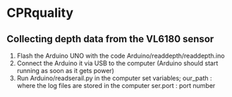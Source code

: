 # CPRquality

## Collecting depth data from the VL6180 sensor
1. Flash the Arduino UNO with the code Arduino/readdepth/readdepth.ino
2. Connect the Arduino it via USB to the computer (Arduino should start running as soon as it gets power)
3. Run Arduino/readserail.py in the computer
   set variables;
   our_path : where the log files are stored in the computer
   ser.port : port number 

